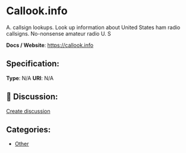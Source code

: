 # Callook.info


A.  callsign lookups. Look up information about United States ham radio callsigns. No-nonsense amateur radio U. S

**Docs / Website**: https://callook.info

## Specification:
**Type**:  N/A 
**URI**:  N/A 

## 💬 Discussion:
[Create discussion](link)

## Categories:
- [Other](https://github.com/apis-list/apis-list#other)





